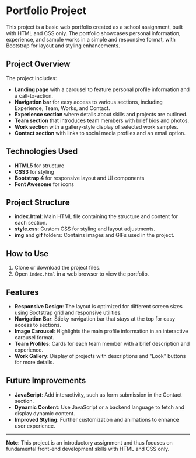 # Portfolio Project

This project is a basic web portfolio created as a school assignment, built with HTML and CSS only. The portfolio showcases personal information, experience, and sample works in a simple and responsive format, with Bootstrap for layout and styling enhancements. 

## Project Overview

The project includes:
- **Landing page** with a carousel to feature personal profile information and a call-to-action.
- **Navigation bar** for easy access to various sections, including Experience, Team, Works, and Contact.
- **Experience section** where details about skills and projects are outlined.
- **Team section** that introduces team members with brief bios and photos.
- **Work section** with a gallery-style display of selected work samples.
- **Contact section** with links to social media profiles and an email option.

## Technologies Used

- **HTML5** for structure
- **CSS3** for styling
- **Bootstrap 4** for responsive layout and UI components
- **Font Awesome** for icons

## Project Structure

- **index.html**: Main HTML file containing the structure and content for each section.
- **style.css**: Custom CSS for styling and layout adjustments.
- **img** and **gif** folders: Contains images and GIFs used in the project.

## How to Use

1. Clone or download the project files.
2. Open `index.html` in a web browser to view the portfolio.

## Features

- **Responsive Design**: The layout is optimized for different screen sizes using Bootstrap grid and responsive utilities.
- **Navigation Bar**: Sticky navigation bar that stays at the top for easy access to sections.
- **Image Carousel**: Highlights the main profile information in an interactive carousel format.
- **Team Profiles**: Cards for each team member with a brief description and experience.
- **Work Gallery**: Display of projects with descriptions and "Look" buttons for more details.

## Future Improvements

- **JavaScript**: Add interactivity, such as form submission in the Contact section.
- **Dynamic Content**: Use JavaScript or a backend language to fetch and display dynamic content.
- **Improved Styling**: Further customization and animations to enhance user experience.

---

**Note**: This project is an introductory assignment and thus focuses on fundamental front-end development skills with HTML and CSS only.

